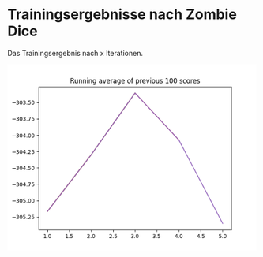 # Trainingsergebnisse nach Zombie Dice

Das Trainingsergebnis nach x Iterationen.

![Trainingsergebnis nach x Iterationen](../images/train_dice.png)